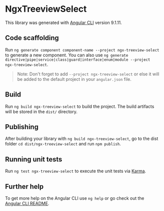 # NgxTreeviewSelect

This library was generated with [Angular CLI](https://github.com/angular/angular-cli) version 9.1.11.

## Code scaffolding

Run `ng generate component component-name --project ngx-treeview-select` to generate a new component. You can also use `ng generate directive|pipe|service|class|guard|interface|enum|module --project ngx-treeview-select`.
> Note: Don't forget to add `--project ngx-treeview-select` or else it will be added to the default project in your `angular.json` file. 

## Build

Run `ng build ngx-treeview-select` to build the project. The build artifacts will be stored in the `dist/` directory.

## Publishing

After building your library with `ng build ngx-treeview-select`, go to the dist folder `cd dist/ngx-treeview-select` and run `npm publish`.

## Running unit tests

Run `ng test ngx-treeview-select` to execute the unit tests via [Karma](https://karma-runner.github.io).

## Further help

To get more help on the Angular CLI use `ng help` or go check out the [Angular CLI README](https://github.com/angular/angular-cli/blob/master/README.md).
